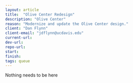```yaml
---
layout: article
title:  "Olive Center Redesign"
description: "Olive Center"
reason: "Modernize and update the Olive Center design."
client: "Dan Flynn"
client-email: "jdflynn@ucdavis.edu"
current-url:
dev-url:
repo-url:
start:
finish:
tags: queue
---
```


Nothing needs to be here

